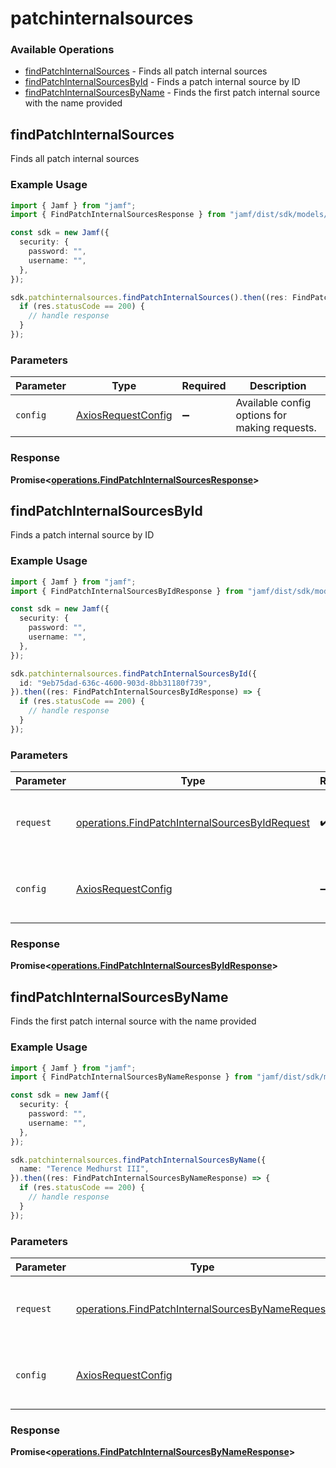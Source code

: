 # patchinternalsources

### Available Operations

* [findPatchInternalSources](#findpatchinternalsources) - Finds all patch internal sources
* [findPatchInternalSourcesById](#findpatchinternalsourcesbyid) - Finds a patch internal source by ID
* [findPatchInternalSourcesByName](#findpatchinternalsourcesbyname) - Finds the first patch internal source with the name provided

## findPatchInternalSources

Finds all patch internal sources

### Example Usage

```typescript
import { Jamf } from "jamf";
import { FindPatchInternalSourcesResponse } from "jamf/dist/sdk/models/operations";

const sdk = new Jamf({
  security: {
    password: "",
    username: "",
  },
});

sdk.patchinternalsources.findPatchInternalSources().then((res: FindPatchInternalSourcesResponse) => {
  if (res.statusCode == 200) {
    // handle response
  }
});
```

### Parameters

| Parameter                                                    | Type                                                         | Required                                                     | Description                                                  |
| ------------------------------------------------------------ | ------------------------------------------------------------ | ------------------------------------------------------------ | ------------------------------------------------------------ |
| `config`                                                     | [AxiosRequestConfig](https://axios-http.com/docs/req_config) | :heavy_minus_sign:                                           | Available config options for making requests.                |


### Response

**Promise<[operations.FindPatchInternalSourcesResponse](../../models/operations/findpatchinternalsourcesresponse.md)>**


## findPatchInternalSourcesById

Finds a patch internal source by ID

### Example Usage

```typescript
import { Jamf } from "jamf";
import { FindPatchInternalSourcesByIdResponse } from "jamf/dist/sdk/models/operations";

const sdk = new Jamf({
  security: {
    password: "",
    username: "",
  },
});

sdk.patchinternalsources.findPatchInternalSourcesById({
  id: "9eb75dad-636c-4600-903d-8bb31180f739",
}).then((res: FindPatchInternalSourcesByIdResponse) => {
  if (res.statusCode == 200) {
    // handle response
  }
});
```

### Parameters

| Parameter                                                                                                        | Type                                                                                                             | Required                                                                                                         | Description                                                                                                      |
| ---------------------------------------------------------------------------------------------------------------- | ---------------------------------------------------------------------------------------------------------------- | ---------------------------------------------------------------------------------------------------------------- | ---------------------------------------------------------------------------------------------------------------- |
| `request`                                                                                                        | [operations.FindPatchInternalSourcesByIdRequest](../../models/operations/findpatchinternalsourcesbyidrequest.md) | :heavy_check_mark:                                                                                               | The request object to use for the request.                                                                       |
| `config`                                                                                                         | [AxiosRequestConfig](https://axios-http.com/docs/req_config)                                                     | :heavy_minus_sign:                                                                                               | Available config options for making requests.                                                                    |


### Response

**Promise<[operations.FindPatchInternalSourcesByIdResponse](../../models/operations/findpatchinternalsourcesbyidresponse.md)>**


## findPatchInternalSourcesByName

Finds the first patch internal source with the name provided

### Example Usage

```typescript
import { Jamf } from "jamf";
import { FindPatchInternalSourcesByNameResponse } from "jamf/dist/sdk/models/operations";

const sdk = new Jamf({
  security: {
    password: "",
    username: "",
  },
});

sdk.patchinternalsources.findPatchInternalSourcesByName({
  name: "Terence Medhurst III",
}).then((res: FindPatchInternalSourcesByNameResponse) => {
  if (res.statusCode == 200) {
    // handle response
  }
});
```

### Parameters

| Parameter                                                                                                            | Type                                                                                                                 | Required                                                                                                             | Description                                                                                                          |
| -------------------------------------------------------------------------------------------------------------------- | -------------------------------------------------------------------------------------------------------------------- | -------------------------------------------------------------------------------------------------------------------- | -------------------------------------------------------------------------------------------------------------------- |
| `request`                                                                                                            | [operations.FindPatchInternalSourcesByNameRequest](../../models/operations/findpatchinternalsourcesbynamerequest.md) | :heavy_check_mark:                                                                                                   | The request object to use for the request.                                                                           |
| `config`                                                                                                             | [AxiosRequestConfig](https://axios-http.com/docs/req_config)                                                         | :heavy_minus_sign:                                                                                                   | Available config options for making requests.                                                                        |


### Response

**Promise<[operations.FindPatchInternalSourcesByNameResponse](../../models/operations/findpatchinternalsourcesbynameresponse.md)>**

